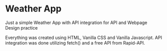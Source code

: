 # Weather App


Just a simple Weather App with API integration for API and Webpage Design practice

Everything was created using HTML, Vanilla CSS and Vanilla Javascript. API integration was done utilizing fetch() and a free API from Rapid-API.
